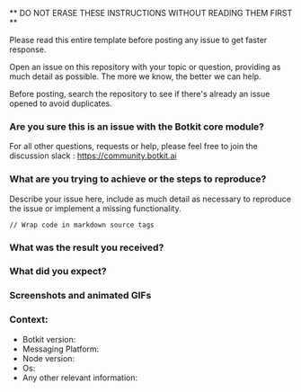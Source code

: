 
** DO NOT ERASE THESE INSTRUCTIONS WITHOUT READING THEM FIRST **

Please read this entire template before posting any issue to get faster response.

Open an issue on this repository with your topic or question, providing as much detail as possible. The more we know, the better we can help.

Before posting, search the repository to see if there's already an issue opened to avoid duplicates.

### Are you sure this is an issue with the Botkit core module?

For all other questions, requests or help, please feel free to join the discussion slack : https://community.botkit.ai

### What are you trying to achieve or the steps to reproduce?

Describe your issue here, include as much detail as necessary to reproduce the issue or implement a missing functionality.

````
// Wrap code in markdown source tags
````

### What was the result you received?

### What did you expect?

### Screenshots and animated GIFs

### Context:

- Botkit version:
- Messaging Platform:
- Node version: 
- Os:
- Any other relevant information:
